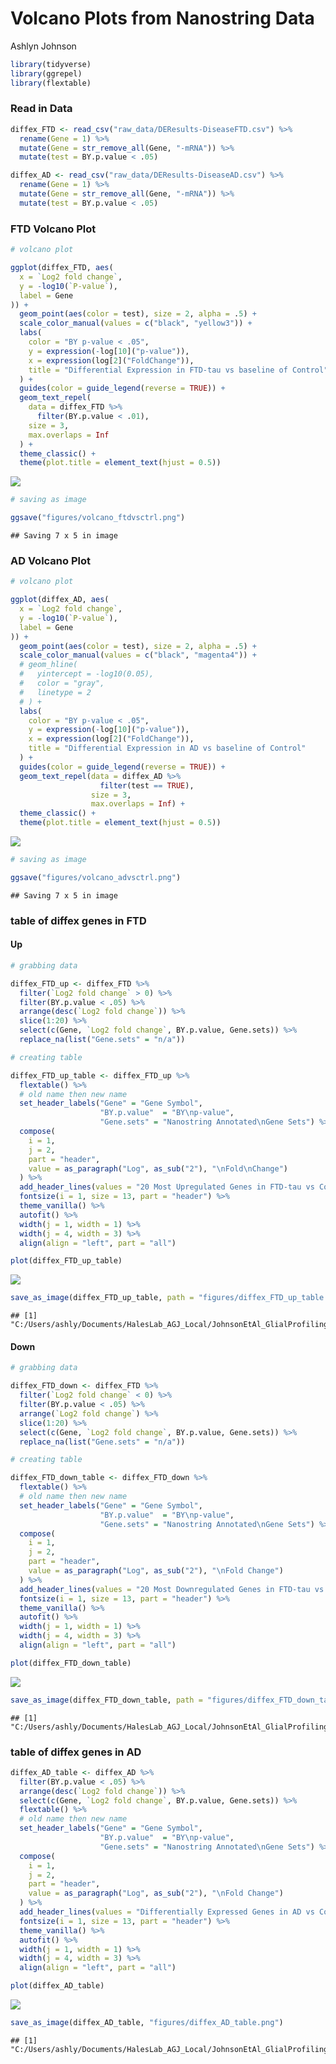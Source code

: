 Volcano Plots from Nanostring Data
================
Ashlyn Johnson

``` r
library(tidyverse)
library(ggrepel)
library(flextable)
```

### Read in Data

``` r
diffex_FTD <- read_csv("raw_data/DEResults-DiseaseFTD.csv") %>% 
  rename(Gene = 1) %>% 
  mutate(Gene = str_remove_all(Gene, "-mRNA")) %>% 
  mutate(test = BY.p.value < .05)

diffex_AD <- read_csv("raw_data/DEResults-DiseaseAD.csv") %>% 
  rename(Gene = 1) %>% 
  mutate(Gene = str_remove_all(Gene, "-mRNA")) %>% 
  mutate(test = BY.p.value < .05)
```

### FTD Volcano Plot

``` r
# volcano plot

ggplot(diffex_FTD, aes(
  x = `Log2 fold change`,
  y = -log10(`P-value`),
  label = Gene
)) +
  geom_point(aes(color = test), size = 2, alpha = .5) +
  scale_color_manual(values = c("black", "yellow3")) +
  labs(
    color = "BY p-value < .05",
    y = expression(-log[10]("p-value")),
    x = expression(log[2]("FoldChange")),
    title = "Differential Expression in FTD-tau vs baseline of Control"
  ) +
  guides(color = guide_legend(reverse = TRUE)) +
  geom_text_repel(
    data = diffex_FTD %>%
      filter(BY.p.value < .01), 
    size = 3, 
    max.overlaps = Inf
  ) +
  theme_classic() +
  theme(plot.title = element_text(hjust = 0.5))
```

![](volcano_plot_remake_nanostring_files/figure-gfm/unnamed-chunk-3-1.png)<!-- -->

``` r
# saving as image

ggsave("figures/volcano_ftdvsctrl.png")
```

    ## Saving 7 x 5 in image

### AD Volcano Plot

``` r
# volcano plot 

ggplot(diffex_AD, aes(
  x = `Log2 fold change`,
  y = -log10(`P-value`),
  label = Gene
)) +
  geom_point(aes(color = test), size = 2, alpha = .5) +
  scale_color_manual(values = c("black", "magenta4")) +
  # geom_hline(
  #   yintercept = -log10(0.05),
  #   color = "gray",
  #   linetype = 2
  # ) +
  labs(
    color = "BY p-value < .05",
    y = expression(-log[10]("p-value")),
    x = expression(log[2]("FoldChange")),
    title = "Differential Expression in AD vs baseline of Control"
  ) +
  guides(color = guide_legend(reverse = TRUE)) +
  geom_text_repel(data = diffex_AD %>%
                    filter(test == TRUE),
                  size = 3, 
                  max.overlaps = Inf) +
  theme_classic() +
  theme(plot.title = element_text(hjust = 0.5))
```

![](volcano_plot_remake_nanostring_files/figure-gfm/unnamed-chunk-4-1.png)<!-- -->

``` r
# saving as image 

ggsave("figures/volcano_advsctrl.png")
```

    ## Saving 7 x 5 in image

### table of diffex genes in FTD

#### Up

``` r
# grabbing data 

diffex_FTD_up <- diffex_FTD %>%
  filter(`Log2 fold change` > 0) %>%
  filter(BY.p.value < .05) %>%
  arrange(desc(`Log2 fold change`)) %>%
  slice(1:20) %>%
  select(c(Gene, `Log2 fold change`, BY.p.value, Gene.sets)) %>% 
  replace_na(list("Gene.sets" = "n/a"))

# creating table 

diffex_FTD_up_table <- diffex_FTD_up %>%
  flextable() %>%
  # old name then new name
  set_header_labels("Gene" = "Gene Symbol",
                    "BY.p.value"  = "BY\np-value",
                    "Gene.sets" = "Nanostring Annotated\nGene Sets") %>%
  compose(
    i = 1,
    j = 2,
    part = "header",
    value = as_paragraph("Log", as_sub("2"), "\nFold\nChange")
  ) %>%
  add_header_lines(values = "20 Most Upregulated Genes in FTD-tau vs Control", top = TRUE) %>% 
  fontsize(i = 1, size = 13, part = "header") %>% 
  theme_vanilla() %>%
  autofit() %>% 
  width(j = 1, width = 1) %>% 
  width(j = 4, width = 3) %>% 
  align(align = "left", part = "all")

plot(diffex_FTD_up_table)
```

![](volcano_plot_remake_nanostring_files/figure-gfm/unnamed-chunk-5-1.png)<!-- -->

``` r
save_as_image(diffex_FTD_up_table, path = "figures/diffex_FTD_up_table.png")
```

    ## [1] "C:/Users/ashly/Documents/HalesLab_AGJ_Local/JohnsonEtAl_GlialProfilingManuscript/figures/diffex_FTD_up_table.png"

#### Down

``` r
# grabbing data 

diffex_FTD_down <- diffex_FTD %>%
  filter(`Log2 fold change` < 0) %>%
  filter(BY.p.value < .05) %>%
  arrange(`Log2 fold change`) %>%
  slice(1:20) %>%
  select(c(Gene, `Log2 fold change`, BY.p.value, Gene.sets)) %>% 
  replace_na(list("Gene.sets" = "n/a"))

# creating table 

diffex_FTD_down_table <- diffex_FTD_down %>%
  flextable() %>%
  # old name then new name
  set_header_labels("Gene" = "Gene Symbol",
                    "BY.p.value"  = "BY\np-value",
                    "Gene.sets" = "Nanostring Annotated\nGene Sets") %>%
  compose(
    i = 1,
    j = 2,
    part = "header",
    value = as_paragraph("Log", as_sub("2"), "\nFold Change")
  ) %>%
  add_header_lines(values = "20 Most Downregulated Genes in FTD-tau vs Control", top = TRUE) %>% 
  fontsize(i = 1, size = 13, part = "header") %>% 
  theme_vanilla() %>%
  autofit() %>% 
  width(j = 1, width = 1) %>% 
  width(j = 4, width = 3) %>% 
  align(align = "left", part = "all")

plot(diffex_FTD_down_table)
```

![](volcano_plot_remake_nanostring_files/figure-gfm/unnamed-chunk-6-1.png)<!-- -->

``` r
save_as_image(diffex_FTD_down_table, path = "figures/diffex_FTD_down_table.png")
```

    ## [1] "C:/Users/ashly/Documents/HalesLab_AGJ_Local/JohnsonEtAl_GlialProfilingManuscript/figures/diffex_FTD_down_table.png"

### table of diffex genes in AD

``` r
diffex_AD_table <- diffex_AD %>% 
  filter(BY.p.value < .05) %>% 
  arrange(desc(`Log2 fold change`)) %>% 
  select(c(Gene, `Log2 fold change`, BY.p.value, Gene.sets)) %>% 
  flextable() %>%
  # old name then new name
  set_header_labels("Gene" = "Gene Symbol",
                    "BY.p.value"  = "BY\np-value",
                    "Gene.sets" = "Nanostring Annotated\nGene Sets") %>%
  compose(
    i = 1,
    j = 2,
    part = "header",
    value = as_paragraph("Log", as_sub("2"), "\nFold Change")
  ) %>%
  add_header_lines(values = "Differentially Expressed Genes in AD vs Control", top = TRUE) %>% 
  fontsize(i = 1, size = 13, part = "header") %>% 
  theme_vanilla() %>%
  autofit() %>% 
  width(j = 1, width = 1) %>% 
  width(j = 4, width = 3) %>% 
  align(align = "left", part = "all")

plot(diffex_AD_table)
```

![](volcano_plot_remake_nanostring_files/figure-gfm/unnamed-chunk-7-1.png)<!-- -->

``` r
save_as_image(diffex_AD_table, "figures/diffex_AD_table.png")
```

    ## [1] "C:/Users/ashly/Documents/HalesLab_AGJ_Local/JohnsonEtAl_GlialProfilingManuscript/figures/diffex_AD_table.png"

